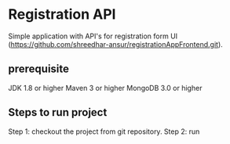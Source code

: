 # Registration API
  Simple application with API's for registration form UI (https://github.com/shreedhar-ansur/registrationAppFrontend.git).

## prerequisite
  JDK 1.8 or higher
  Maven 3 or higher
  MongoDB 3.0 or higher
 
## Steps to run project
  Step 1: checkout the project from git repository.
  Step 2: run 
